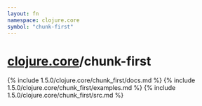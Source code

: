 ```yaml
---
layout: fn
namespace: clojure.core
symbol: "chunk-first"
---
```


# [clojure.core](../)/chunk-first

{% include 1.5.0/clojure.core/chunk_first/docs.md %}
{% include 1.5.0/clojure.core/chunk_first/examples.md %}
{% include 1.5.0/clojure.core/chunk_first/src.md %}

